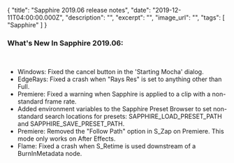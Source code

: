 {
  "title": "Sapphire 2019.06 release notes",
  "date": "2019-12-11T04:00:00.000Z",
  "description": "",
  "excerpt": "",
  "image_url": "",
  "tags": [
    "Sapphire"
  ]
}
### What's New In Sapphire 2019.06:
<br>

* Windows: Fixed the cancel button in the 'Starting Mocha' dialog.
* EdgeRays: Fixed a crash when "Rays Res" is set to anything other than Full.
* Premiere: Fixed a warning when Sapphire is applied to a clip with a non-standard frame rate.
* Added environment variables to the Sapphire Preset Browser to set non-standard search locations for presets: SAPPHIRE_LOAD_PRESET_PATH and SAPPHIRE_SAVE_PRESET_PATH.
* Premiere: Removed the "Follow Path" option in S_Zap on Premiere.  This mode only works on After Effects.
* Flame: Fixed a crash when S_Retime is used downstream of a BurnInMetadata node.
